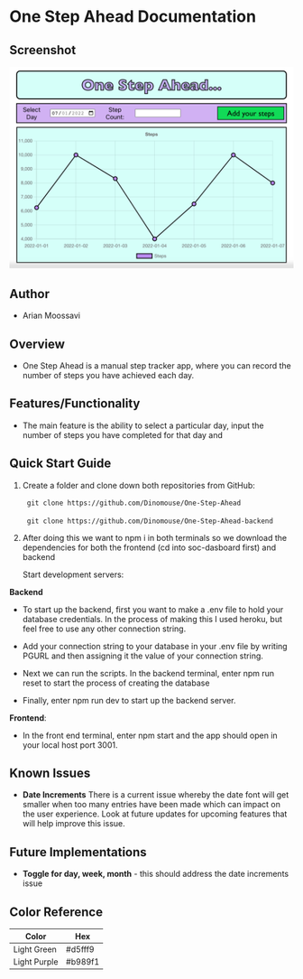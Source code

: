 # One Step Ahead Documentation

## Screenshot

<img src="./images/Screenshot 2022-08-12 at 19.42.05.png" alt="step tracker image"></img>


## Author
- Arian Moossavi


## Overview

- One Step Ahead is a manual step tracker app, where you can record the number of steps you have achieved each day.

## Features/Functionality

- The main feature is the ability to select a particular day, input the number of steps you have completed for that day and 


## Quick Start Guide
1. Create a folder and clone down both repositories from GitHub:

        git clone https://github.com/Dinomouse/One-Step-Ahead

        git clone https://github.com/Dinomouse/One-Step-Ahead-backend


2. After doing this we want to npm i in both terminals so we download the dependencies for both the frontend (cd into soc-dasboard first) and backend  

   Start development servers:   

**Backend**

- To start up the backend, first you want to make a .env file to hold your database credentials. In the process of making this I used heroku, but feel free to use any other connection string.

- Add your connection string to your database in your .env file by writing PGURL and then assigning it the value of your connection string.
 
- Next we can run the scripts. In the backend terminal, enter npm run reset to start the process of creating the database

- Finally, enter npm run dev to start up the backend server.

**Frontend**:

- In the front end terminal, enter npm start and the app should open in your local host port 3001.


## Known Issues

- **Date Increments** There is a current issue whereby the date font will get smaller when too many entries have been made which can impact on the user experience. Look at future updates for upcoming features that will help improve this issue.


## Future Implementations

- **Toggle for day, week, month** - this should address the date increments issue

## Color Reference

| Color             | Hex                                                                |
| ----------------- | ------------------------------------------------------------------ |
| Light Green | #d5fff9 |
| Light Purple | #b989f1 |



